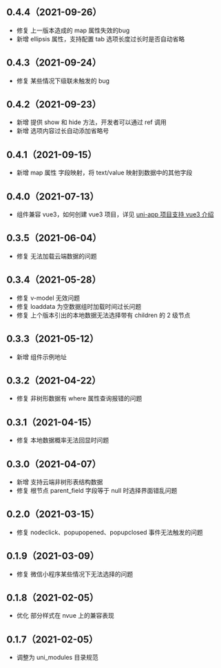 ## 0.4.4（2021-09-26）
- 修复 上一版本造成的 map 属性失效的bug
- 新增 ellipsis 属性，支持配置 tab 选项长度过长时是否自动省略
## 0.4.3（2021-09-24）

- 修复 某些情况下级联未触发的 bug

## 0.4.2（2021-09-23）

- 新增 提供 show 和 hide 方法，开发者可以通过 ref 调用
- 新增 选项内容过长自动添加省略号

## 0.4.1（2021-09-15）

- 新增 map 属性 字段映射，将 text/value 映射到数据中的其他字段

## 0.4.0（2021-07-13）

- 组件兼容 vue3，如何创建 vue3 项目，详见 [uni-app 项目支持 vue3 介绍](https://ask.dcloud.net.cn/article/37834)

## 0.3.5（2021-06-04）

- 修复 无法加载云端数据的问题

## 0.3.4（2021-05-28）

- 修复 v-model 无效问题
- 修复 loaddata 为空数据组时加载时间过长问题
- 修复 上个版本引出的本地数据无法选择带有 children 的 2 级节点

## 0.3.3（2021-05-12）

- 新增 组件示例地址

## 0.3.2（2021-04-22）

- 修复 非树形数据有 where 属性查询报错的问题

## 0.3.1（2021-04-15）

- 修复 本地数据概率无法回显时问题

## 0.3.0（2021-04-07）

- 新增 支持云端非树形表结构数据
- 修复 根节点 parent_field 字段等于 null 时选择界面错乱问题

## 0.2.0（2021-03-15）

- 修复 nodeclick、popupopened、popupclosed 事件无法触发的问题

## 0.1.9（2021-03-09）

- 修复 微信小程序某些情况下无法选择的问题

## 0.1.8（2021-02-05）

- 优化 部分样式在 nvue 上的兼容表现

## 0.1.7（2021-02-05）

- 调整为 uni_modules 目录规范
